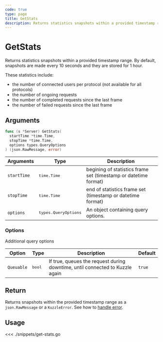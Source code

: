 ```yaml
---
code: true
type: page
title: GetStats
description: Returns statistics snapshots within a provided timestamp range.
---
```


# GetStats

Returns statistics snapshots within a provided timestamp range.
By default, snapshots are made every 10 seconds and they are stored for 1 hour.

These statistics include:

- the number of connected users per protocol (not available for all protocols)
- the number of ongoing requests
- the number of completed requests since the last frame
- the number of failed requests since the last frame

## Arguments

```go
func (s *Server) GetStats(
  startTime *time.Time,
  stopTime *time.Time,
  options types.QueryOptions
) (json.RawMessage, error)
```

| Arguments   | Type               | Description                                                     |
| ----------- | ------------------ | --------------------------------------------------------------- |
| `startTime` | <pre>time.Time</pre>          | begining of statistics frame set (timestamp or datetime format) |
| `stopTime`  | <pre>time.Time</pre>          | end of statistics frame set (timestamp or datetime format)      |
| `options`   | <pre>types.QueryOptions</pre> | An object containing query options.                             |

### **Options**

Additional query options

| Option     | Type | Description                                                                  | Default |
| ---------- | ---- | ---------------------------------------------------------------------------- | ------- |
| `Queuable` | <pre>bool</pre> | If true, queues the request during downtime, until connected to Kuzzle again | `true`  |

## Return

Returns snapshots within the provided timestamp range as a `json.RawMessage` or a `KuzzleError`. See how to [handle error](/sdk/go/1/essentials/error-handling).

## Usage

<<< ./snippets/get-stats.go
